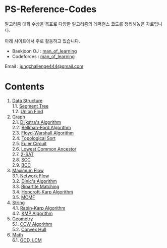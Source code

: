 # PS-Reference-Codes
알고리즘 대회 수상을 목표로 다양한 알고리즘의 레퍼런스 코드를 정리해놓은 자료입니다.

아래 사이트에서 주로 활동하고 있습니다.
* Baekjoon OJ : [man_of_learning](https://www.acmicpc.net/user/man_of_learning)
* Codeforces : [man_of_learning](https://codeforces.com/profile/man_of_learning)

Email : <jungchallenge444@gmail.com>

# Contents
1. [Data Structure](https://github.com/manoflearning/PS-Reference-Codes/tree/master/Reference%20Codes/1.%20Data%20Structure)        
1.1. [Segment Tree](https://github.com/manoflearning/PS-Reference-Codes/tree/master/Reference%20Codes/1.%20Data%20Structure/1.1.%20Segment%20Tree)          
1.2. [Union Find](https://github.com/manoflearning/PS-Reference-Codes/blob/master/Reference%20Codes/1.%20Data%20Structure/1.2.%20Union%20Find.txt)        
2. [Graph](https://github.com/manoflearning/PS-Reference-Codes/tree/master/Reference%20Codes/2.%20Graph)            
2.1. [Dijkstra's Algorithm](https://github.com/manoflearning/PS-Reference-Codes/blob/master/Reference%20Codes/2.%20Graph/2.1.%20Dijkstra's%20Algorithm.txt)   
2.2. [Bellman-Ford Algorithm](https://github.com/manoflearning/PS-Reference-Codes/blob/master/Reference%20Codes/2.%20Graph/2.2.%20Bellman-Ford%20Algorithm.txt)   
2.3. [Floyd-Warshall Algorithm](https://github.com/manoflearning/PS-Reference-Codes/blob/master/Reference%20Codes/2.%20Graph/2.3.%20Floyd-Warshall%20Algorithm.txt)   
2.4. [Topological Sort](https://github.com/manoflearning/PS-Reference-Codes/tree/master/Reference%20Codes/2.%20Graph/2.4.%20Topological%20Sort)   
2.5. [Euler Circuit](https://github.com/manoflearning/PS-Reference-Codes/blob/master/Reference%20Codes/2.%20Graph/2.5.%20Euler%20Circuit.txt)   
2.6. [Lowest Common Ancestor](https://github.com/manoflearning/PS-Reference-Codes/blob/master/Reference%20Codes/2.%20Graph/2.6.%20Lowest%20Common%20Ancestor.txt)   
2.7. [2-SAT](https://github.com/manoflearning/PS-Reference-Codes/blob/master/Reference%20Codes/2.%20Graph/2.7.%202-SAT.txt)   
2.8. [SCC](https://github.com/manoflearning/PS-Reference-Codes/blob/master/Reference%20Codes/2.%20Graph/2.8.%20SCC.txt)   
2.9. [BCC](https://github.com/manoflearning/PS-Reference-Codes/blob/master/Reference%20Codes/2.%20Graph/2.9.%20BCC.txt)       
3. [Maximum Flow](https://github.com/manoflearning/PS-Reference-Codes/tree/master/Reference%20Codes/3.%20Maximum%20Flow)    
3.1. [Network Flow](https://github.com/manoflearning/PS-Reference-Codes/tree/master/Reference%20Codes/3.%20Maximum%20Flow/3.1.%20Network%20Flow)    
3.2. [Dinic's Algorithm](https://github.com/manoflearning/PS-Reference-Codes/blob/master/Reference%20Codes/3.%20Maximum%20Flow/3.2.%20Dinic's%20Algorithm.txt)    
3.3. [Bipartite Matching](https://github.com/manoflearning/PS-Reference-Codes/blob/master/Reference%20Codes/3.%20Maximum%20Flow/3.3.%20Bipartite%20Matching.txt)    
3.4. [Hopcroft-Karp Algorithm](https://github.com/manoflearning/PS-Reference-Codes/blob/master/Reference%20Codes/3.%20Maximum%20Flow/3.4.%20Hopcroft-Karp%20Algorithm.txt)    
3.5. [MCMF](https://github.com/manoflearning/PS-Reference-Codes/blob/master/Reference%20Codes/3.%20Maximum%20Flow/3.5.%20MCMF.txt)    
4. [String](https://github.com/manoflearning/PS-Reference-Codes/tree/master/Reference%20Codes/4.%20String)    
4.1. [Rabin-Karp Algorithm](https://github.com/manoflearning/PS-Reference-Codes/tree/master/Reference%20Codes/4.%20String/4.1.%20Rabin-Karp%20Algorithm)    
4.2. [KMP Algorithm](https://github.com/manoflearning/PS-Reference-Codes/blob/master/Reference%20Codes/4.%20String/4.2.%20KMP%20Algorithm.txt)    
5. [Geometry](https://github.com/manoflearning/PS-Reference-Codes/tree/master/Reference%20Codes/5.%20Geometry)    
5.1. [CCW Algorithm](https://github.com/manoflearning/PS-Reference-Codes/blob/master/Reference%20Codes/5.%20Geometry/5.1.%20CCW%20Algorithm.txt)    
5.2. [Convex Hull](https://github.com/manoflearning/PS-Reference-Codes/blob/master/Reference%20Codes/5.%20Geometry/5.2.%20Convex%20Hull.txt)    
6. [Math](https://github.com/manoflearning/PS-Reference-Codes/tree/master/Reference%20Codes/6.%20Math)    
6.1. [GCD, LCM](https://github.com/manoflearning/PS-Reference-Codes/blob/master/Reference%20Codes/6.%20Math/6.1.%20GCD%2C%20LCM.txt)    
